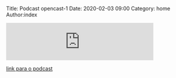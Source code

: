 Title: Podcast opencast-1
Date: 2020-02-03 09:00
Category: home
Author:index

<iframe src="https://anchor.fm/opencast/embed/episodes/Bem-vindo-ao-Django-Python-eajhmm/a-a1d6va0" height="102px" width="400px" frameborder="0" scrolling="no"></iframe>

[link para o podcast](https://anchor.fm/opencast)